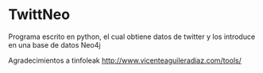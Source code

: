 # TwittNeo
Programa escrito en python, el cual obtiene datos de twitter y los introduce en una base de datos Neo4j

Agradecimientos a tinfoleak http://www.vicenteaguileradiaz.com/tools/
